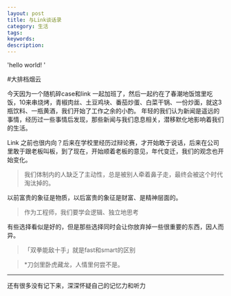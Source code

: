 ```yaml
---
layout: post
title: 与Link谈话录
category: 生活
tags:
keywords:
description:
---
```



'hello world!
'

#大排档烟云

今天因为一个随机碎case和link 一起加班了，然后一起约在了春潮地饭馆里吃饭，10来串烧烤，青椒肉丝、土豆鸡块、番茄炒蛋、白菜干锅、一份炒面，就这3瓶饮料、一瓶黄酒，我们开始了工作之余的小酌。
年轻的我们认为新闻是遥远的事情，经历过一些事情后发现，那些新闻与我们息息相关，潜移默化地影响着我们的生活。

Link 之前也很内向？后来在学校里经历过辩论赛，才开始敢于说话，后来在公司里敢于跟老板叫板，到了现在，开始顺着老板的意见，年代变迁，我们的观念也开始变化。

>我们体制内的人缺乏了主动性，总是被别人牵着鼻子走，最终会被这个时代淘汰掉的。

以前富贵的象征是物质，以后富贵的象征是财富、是精神层面的。

>作为工程师，我们要学会逻辑、独立地思考

有些选择看似是好的，但是那些选择同时会让你放弃掉一些很重要的东西，因人而异。

>「双拳能敌十手」就是fast和smart的区别


>*刀剑里卧虎藏龙，人情里何尝不是。
***



还有很多没有记下来，深深怀疑自己的记忆力和听力

